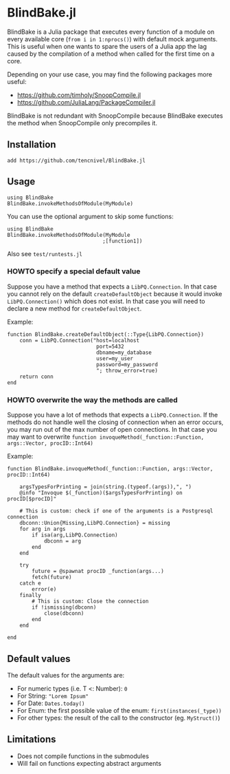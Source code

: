# BlindBake.jl

BlindBake is a Julia package that executes every function of a module on every
available core (`from i in 1:nprocs()`) with default mock arguments.
This is useful when one wants to spare the users of a Julia app the lag caused by the compilation of a method when called for the first time on a core.

Depending on your use case, you may find the following packages more useful:

  * https://github.com/timholy/SnoopCompile.jl
  * https://github.com/JuliaLang/PackageCompiler.jl

BlindBake is not redundant with SnoopCompile because BlindBake executes the method when SnoopCompile only precompiles it.

## Installation

`add https://github.com/tencnivel/BlindBake.jl`

## Usage


```
using BlindBake
BlindBake.invokeMethodsOfModule(MyModule)
```

You can use the optional argument to skip some functions:

```
using BlindBake
BlindBake.invokeMethodsOfModule(MyModule
                               ;[function1])
```

Also see `test/runtests.jl`

### HOWTO specify a special default value

Suppose you have a method that expects a `LibPQ.Connection`. In that case you cannot rely on the default `createDefaultObject` because it would invoke
`LibPQ.Connection()` which does not exist.
In that case you will need to declare a new method for `createDefaultObject`.

Example:
```
function BlindBake.createDefaultObject(::Type{LibPQ.Connection})
    conn = LibPQ.Connection("host=localhost
                             port=5432
                             dbname=my_database
                             user=my_user
                             password=my_password
                             "; throw_error=true)
    return conn
end
```

### HOWTO overwrite the way the methods are called

Suppose you have a lot of methods that expects a `LibPQ.Connection`. If the
methods do not handle well the closing of connection when an error occurs, you
may run out of the max number of open connections. In that case you may want to
overwrite `function invoqueMethod(_function::Function, args::Vector, procID::Int64)`

Example:
```
function BlindBake.invoqueMethod(_function::Function, args::Vector, procID::Int64)

    argsTypesForPrinting = join(string.(typeof.(args)),", ")
    @info "Invoque $(_function)($argsTypesForPrinting) on procID[$procID]"

    # This is custom: check if one of the arguments is a Postgresql connection
    dbconn::Union{Missing,LibPQ.Connection} = missing
    for arg in args
        if isa(arg,LibPQ.Connection)
            dbconn = arg
        end
    end

    try
        future = @spawnat procID _function(args...)
        fetch(future)
    catch e
        error(e)
    finally
        # This is custom: Close the connection
        if !ismissing(dbconn)
            close(dbconn)
        end
    end

end
```


## Default values

The default values for the arguments are:

  * For numeric types (i.e. T <: Number): `0`
  * For String: `"Lorem Ipsum"`
  * For Date: `Dates.today()`
  * For Enum: the first possible value of the enum: `first(instances(_type))`
  * For other types: the result of the call to the constructor (eg. `MyStruct()`)

## Limitations

 * Does not compile functions in the submodules
 * Will fail on functions expecting abstract arguments
